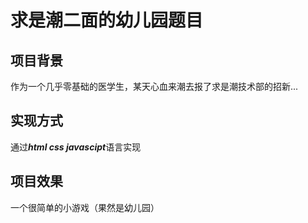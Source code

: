# 求是潮二面的幼儿园题目


## 项目背景
  作为一个几乎零基础的医学生，某天心血来潮去报了求是潮技术部的招新...
  
## 实现方式
通过***html css javascipt***语言实现

## 项目效果
一个很简单的小游戏（果然是幼儿园）
 
 

